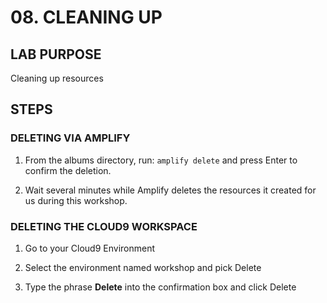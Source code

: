 # 08. CLEANING UP

## LAB PURPOSE

Cleaning up resources


## STEPS

### DELETING VIA AMPLIFY

1. From the albums directory, run: ```amplify delete``` and press Enter to confirm the deletion.

2. Wait several minutes while Amplify deletes the resources it created for us during this workshop.



### DELETING THE CLOUD9 WORKSPACE

1. Go to your Cloud9 Environment

2. Select the environment named workshop and pick Delete

3. Type the phrase **Delete** into the confirmation box and click Delete